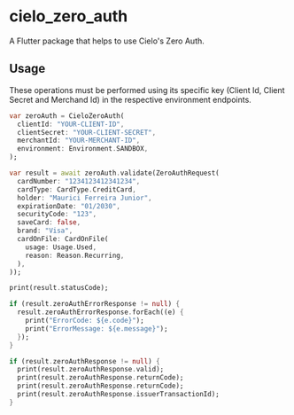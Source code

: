 # cielo_zero_auth

A Flutter package that helps to use Cielo's Zero Auth.

## Usage

These operations must be performed using its specific key (Client Id, Client Secret and Merchand Id) in the respective environment endpoints.

```dart
var zeroAuth = CieloZeroAuth(
  clientId: "YOUR-CLIENT-ID",
  clientSecret: "YOUR-CLIENT-SECRET",
  merchantId: "YOUR-MERCHANT-ID",
  environment: Environment.SANDBOX,
);

var result = await zeroAuth.validate(ZeroAuthRequest(
  cardNumber: "1234123412341234",
  cardType: CardType.CreditCard,
  holder: "Maurici Ferreira Junior",
  expirationDate: "01/2030",
  securityCode: "123",
  saveCard: false,
  brand: "Visa",
  cardOnFile: CardOnFile(
    usage: Usage.Used,
    reason: Reason.Recurring,
  ),
));

print(result.statusCode);

if (result.zeroAuthErrorResponse != null) {
  result.zeroAuthErrorResponse.forEach((e) {
    print("ErrorCode: ${e.code}");
    print("ErrorMessage: ${e.message}");
  });
}

if (result.zeroAuthResponse != null) {
  print(result.zeroAuthResponse.valid);
  print(result.zeroAuthResponse.returnCode);
  print(result.zeroAuthResponse.returnCode);
  print(result.zeroAuthResponse.issuerTransactionId);
}
```